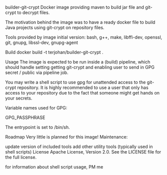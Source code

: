 builder-git-crypt
Docker image providing maven to build jar file and git-crypt to decrypt files.

The motivation behind the image was to have a ready docker file to build Java projects using git-crypt on repository files.

Tools provided by image
initial version:
bash, g++, make, libffi-dev, openssl, git, gnupg, libssl-dev, gnupg-agent

Build
docker build -t terjohan/builder-git-crypt .

Usage
The image is expected to be run inside a (build) pipeline, which should handle setting getting git-crypt and enabling user to send in GPG secret / public via pipeline job.

You may write a shell script to use gpg for unattended access to the git-crypt repository. It is highly recommended to use a user that only has access to your repository due to the fact that someone might get hands on your secrets. 

Variable names used for GPG:

GPG_PASSPHRASE 

The entrypoint is set to /bin/sh.

Roadmap
Very little is planned for this image! Maintenance:

update version of included tools
add other utility tools (typically used in shell scripts)
License
Apache License, Version 2.0. See the LICENSE file for the full license.

for information about shell script usage, PM me
